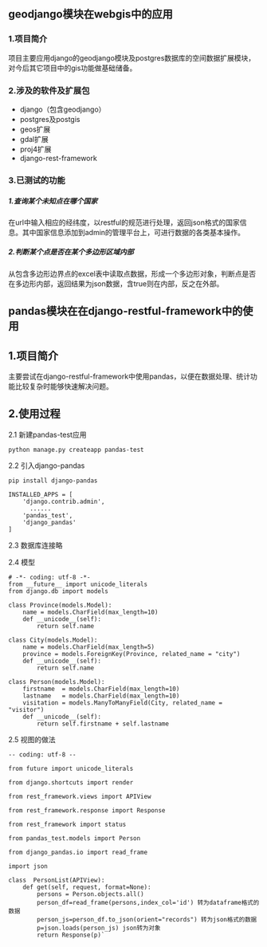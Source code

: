 
## geodjango模块在webgis中的应用
### 1.项目简介
项目主要应用django的geodjango模块及postgres数据库的空间数据扩展模块，对今后其它项目中的gis功能做基础储备。

### 2.涉及的软件及扩展包
- django（包含geodjango）
- postgres及postgis
- geos扩展
- gdal扩展
- proj4扩展
- django-rest-framework

### 3.已测试的功能
##### 1.查询某个未知点在哪个国家
在url中输入相应的经纬度，以restful的规范进行处理，返回json格式的国家信息。其中国家信息添加到admin的管理平台上，可进行数据的各类基本操作。

##### 2.判断某个点是否在某个多边形区域内部
从包含多边形边界点的excel表中读取点数据，形成一个多边形对象，判断点是否在多边形内部，返回结果为json数据，含true则在内部，反之在外部。



## pandas模块在在django-restful-framework中的使用

## 1.项目简介

主要尝试在django-restful-framework中使用pandas，以便在数据处理、统计功能比较复杂时能够快速解决问题。

## 2.使用过程

2.1 新建pandas-test应用

`python manage.py createapp pandas-test`

2.2 引入django-pandas

```
pip install django-pandas

INSTALLED_APPS = [
    'django.contrib.admin',
      ......
    'pandas_test',
    'django_pandas'
]
```

2.3 数据库连接略

2.4 模型

    # -*- coding: utf-8 -*-
    from __future__ import unicode_literals
    from django.db import models
    
    class Province(models.Model):
        name = models.CharField(max_length=10)
        def __unicode__(self):
            return self.name
     
    class City(models.Model):
        name = models.CharField(max_length=5)
        province = models.ForeignKey(Province, related_name = "city")
        def __unicode__(self):
            return self.name
     
    class Person(models.Model):
        firstname  = models.CharField(max_length=10)
        lastname   = models.CharField(max_length=10)
        visitation = models.ManyToManyField(City, related_name = "visitor")
        def __unicode__(self):
            return self.firstname + self.lastname
2.5 视图的做法

    -- coding: utf-8 --

    from future import unicode_literals

    from django.shortcuts import render

    from rest_framework.views import APIView

    from rest_framework.response import Response

    from rest_framework import status

    from pandas_test.models import Person

    from django_pandas.io import read_frame

    import json

    class  PersonList(APIView):
        def get(self, request, format=None):
            persons = Person.objects.all()
            person_df=read_frame(persons,index_col='id') 转为dataframe格式的数据
            person_js=person_df.to_json(orient="records") 转为json格式的数据
            p=json.loads(person_js) json转为对象
            return Response(p)`
